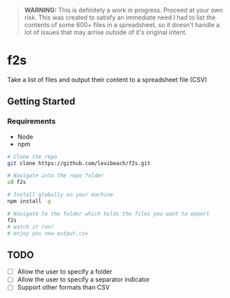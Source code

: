 >**WARNING:** This is definitely a work in progress. Proceed at your own risk. This was created to satisfy an immediate need I had to list the contents of some 600+ files in a spreadsheet, so it doesn't handle a lot of issues that may arrise outside of it's original intent.

# f2s
Take a list of files and output their content to a spreadsheet file (CSV)

## Getting Started

### Requirements
- Node
- npm

```bash
# Clone the repo
git clone https://github.com/levibeach/f2s.git

# Navigate into the repo folder
cd f2s

# Install globally on your machine
npm install -g

# Navigate to the folder which holds the files you want to export
f2s
# watch it run!
# enjoy you new output.csv
```
## TODO
- [ ] Allow the user to specify a folder
- [ ] Allow the user to specify a separator indicator
- [ ] Support other formats than CSV
